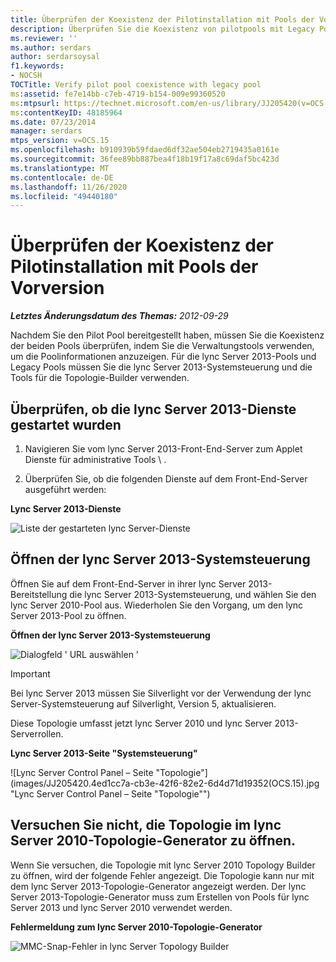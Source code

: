 ```yaml
---
title: Überprüfen der Koexistenz der Pilotinstallation mit Pools der Vorversion
description: Überprüfen Sie die Koexistenz von pilotpools mit Legacy Pool.
ms.reviewer: ''
ms.author: serdars
author: serdarsoysal
f1.keywords:
- NOCSH
TOCTitle: Verify pilot pool coexistence with legacy pool
ms:assetid: fe7e14bb-c7eb-4719-b154-009e99360520
ms:mtpsurl: https://technet.microsoft.com/en-us/library/JJ205420(v=OCS.15)
ms:contentKeyID: 48185964
ms.date: 07/23/2014
manager: serdars
mtps_version: v=OCS.15
ms.openlocfilehash: b910939b59fdaed6df32ae504eb2719435a0161e
ms.sourcegitcommit: 36fee89bb887bea4f18b19f17a8c69daf5bc423d
ms.translationtype: MT
ms.contentlocale: de-DE
ms.lasthandoff: 11/26/2020
ms.locfileid: "49440180"
---
```

# <a name="verify-pilot-pool-coexistence-with-legacy-pool"></a>Überprüfen der Koexistenz der Pilotinstallation mit Pools der Vorversion

<div data-xmlns="http://www.w3.org/1999/xhtml">

<div class="topic" data-xmlns="http://www.w3.org/1999/xhtml" data-msxsl="urn:schemas-microsoft-com:xslt" data-cs="https://msdn.microsoft.com/">

<div data-asp="https://msdn2.microsoft.com/asp">



</div>

<div id="mainSection">

<div id="mainBody">

<span> </span>

_**Letztes Änderungsdatum des Themas:** 2012-09-29_

Nachdem Sie den Pilot Pool bereitgestellt haben, müssen Sie die Koexistenz der beiden Pools überprüfen, indem Sie die Verwaltungstools verwenden, um die Poolinformationen anzuzeigen. Für die lync Server 2013-Pools und Legacy Pools müssen Sie die lync Server 2013-Systemsteuerung und die Tools für die Topologie-Builder verwenden.

<div>

## <a name="verify-that-lync-server-2013-services-have-started"></a>Überprüfen, ob die lync Server 2013-Dienste gestartet wurden

1.  Navigieren Sie vom lync Server 2013-Front-End-Server zum Applet Dienste für administrative Tools \\ .

2.  Überprüfen Sie, ob die folgenden Dienste auf dem Front-End-Server ausgeführt werden:

**Lync Server 2013-Dienste**

![Liste der gestarteten lync Server-Dienste](images/JJ205420.cfff9385-6bf6-461c-982c-e727c9f20b70(OCS.15).png "Liste der gestarteten lync Server-Dienste")

</div>

<div>

## <a name="open-the-lync-server-2013-control-panel"></a>Öffnen der lync Server 2013-Systemsteuerung

Öffnen Sie auf dem Front-End-Server in ihrer lync Server 2013-Bereitstellung die lync Server 2013-Systemsteuerung, und wählen Sie den lync Server 2010-Pool aus. Wiederholen Sie den Vorgang, um den lync Server 2013-Pool zu öffnen.

**Öffnen der lync Server 2013-Systemsteuerung**

![Dialogfeld ' URL auswählen '](images/JJ205420.b1f8e650-9c3c-4563-a403-5069f198342f(OCS.15).png "Dialogfeld ' URL auswählen '")

<div>


> [!IMPORTANT]  
> Bei lync Server 2013 müssen Sie Silverlight vor der Verwendung der lync Server-Systemsteuerung auf Silverlight, Version 5, aktualisieren.



</div>

Diese Topologie umfasst jetzt lync Server 2010 und lync Server 2013-Serverrollen.

**Lync Server 2013-Seite "Systemsteuerung"**

![Lync Server Control Panel – Seite "Topologie"](images/JJ205420.4ed1cc7a-cb3e-42f6-82e2-6d4d71d19352(OCS.15).jpg "Lync Server Control Panel – Seite "Topologie"")

</div>

<div>

## <a name="dont-attempt-to-open-the-topology-in-lync-server-2010-topology-builder"></a>Versuchen Sie nicht, die Topologie im lync Server 2010-Topologie-Generator zu öffnen.

Wenn Sie versuchen, die Topologie mit lync Server 2010 Topology Builder zu öffnen, wird der folgende Fehler angezeigt. Die Topologie kann nur mit dem lync Server 2013-Topologie-Generator angezeigt werden. Der lync Server 2013-Topologie-Generator muss zum Erstellen von Pools für lync Server 2013 und lync Server 2010 verwendet werden.

**Fehlermeldung zum lync Server 2010-Topologie-Generator**

![MMC-Snap-Fehler in lync Server Topology Builder](images/JJ205420.f6666343-c348-4d81-ae0e-6ba5a44e16c4(OCS.15).png "MMC-Snap-Fehler in lync Server Topology Builder")

</div>

</div>

<span> </span>

</div>

</div>

</div>

